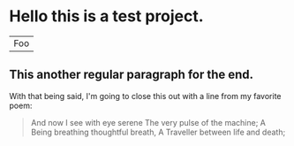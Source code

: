 # Hello this is a test project.

<table>
	<tr>
		<td>Foo</td>
	</tr>
</table>

This another regular paragraph for the end.
-

With that being said, I'm going to close this out with a line from my favorite poem:

> And now I see with eye serene
The very pulse of the machine;
A Being breathing thoughtful breath,
A Traveller between life and death;